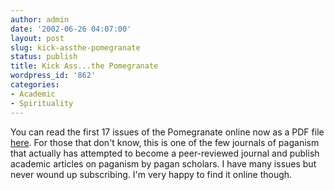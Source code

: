 ```yaml
---
author: admin
date: '2002-06-26 04:07:00'
layout: post
slug: kick-assthe-pomegranate
status: publish
title: Kick Ass...the Pomegranate
wordpress_id: '862'
categories:
- Academic
- Spirituality
---
```


You can read the first 17 issues of the Pomegranate online now as a PDF
file [here](http://www.uscolo.edu/natrel/pom/backissues.html). For those
that don't know, this is one of the few journals of paganism that
actually has attempted to become a peer-reviewed journal and publish
academic articles on paganism by pagan scholars. I have many issues but
never wound up subscribing. I'm very happy to find it online though.
